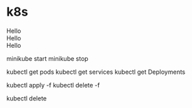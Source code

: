 # k8s

Hello <br />
Hello <br />
Hello <br />

minikube start
minikube stop

kubectl get pods
kubectl get services
kubectl get Deployments

kubectl apply -f <filename>
kubectl delete -f <filename>

kubectl delete <objectType> <objectName>